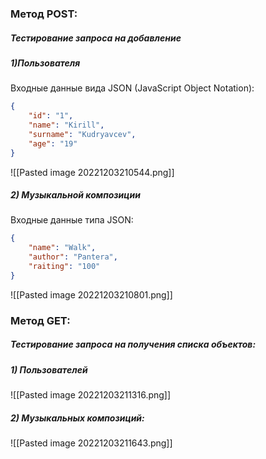 ### Метод POST:
##### Тестирование запроса на добавление
##### 1)Пользователя
Входные данные вида JSON (JavaScript Object Notation):
```json
{
    "id": "1",
    "name": "Kirill",
    "surname": "Kudryavcev",
    "age": "19"
}
```
![[Pasted image 20221203210544.png]]

##### 2) Музыкальной композиции
Входные данные типа JSON:
```json
{
    "name": "Walk",
    "author": "Pantera",
    "raiting": "100"
}
```
![[Pasted image 20221203210801.png]]


### Метод GET:
##### Тестирование запроса на получения списка объектов:
##### 1) Пользователей

![[Pasted image 20221203211316.png]]

##### 2) Музыкальных композиций:

![[Pasted image 20221203211643.png]]

